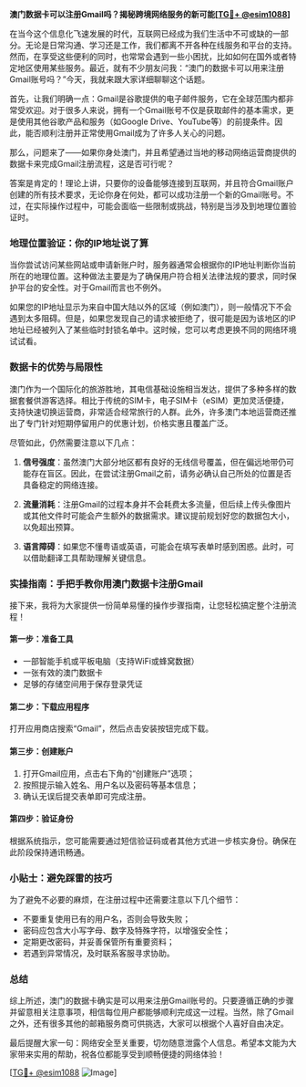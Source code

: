 **澳门数据卡可以注册Gmail吗？揭秘跨境网络服务的新可能[[TG💪+ @esim1088](https://t.me/s/esim1088)]**

在当今这个信息化飞速发展的时代，互联网已经成为我们生活中不可或缺的一部分。无论是日常沟通、学习还是工作，我们都离不开各种在线服务和平台的支持。然而，在享受这些便利的同时，也常常会遇到一些小困扰，比如如何在国外或者特定地区使用某些服务。最近，就有不少朋友问我：“澳门的数据卡可以用来注册Gmail账号吗？”今天，我就来跟大家详细聊聊这个话题。

首先，让我们明确一点：Gmail是谷歌提供的电子邮件服务，它在全球范围内都非常受欢迎。对于很多人来说，拥有一个Gmail账号不仅是获取邮件的基本需求，更是使用其他谷歌产品和服务（如Google Drive、YouTube等）的前提条件。因此，能否顺利注册并正常使用Gmail成为了许多人关心的问题。

那么，问题来了——如果你身处澳门，并且希望通过当地的移动网络运营商提供的数据卡来完成Gmail注册流程，这是否可行呢？

答案是肯定的！理论上讲，只要你的设备能够连接到互联网，并且符合Gmail账户创建的所有技术要求，无论你身在何处，都可以成功注册一个新的Gmail账号。不过，在实际操作过程中，可能会面临一些限制或挑战，特别是当涉及到地理位置验证时。

### 地理位置验证：你的IP地址说了算

当你尝试访问某些网站或申请新账户时，服务器通常会根据你的IP地址判断你当前所在的地理位置。这种做法主要是为了确保用户符合相关法律法规的要求，同时保护平台的安全性。对于Gmail而言也不例外。

如果您的IP地址显示为来自中国大陆以外的区域（例如澳门），则一般情况下不会遇到太多阻碍。但是，如果您发现自己的请求被拒绝了，很可能是因为该地区的IP地址已经被列入了某些临时封锁名单中。这时候，您可以考虑更换不同的网络环境试试看。

### 数据卡的优势与局限性

澳门作为一个国际化的旅游胜地，其电信基础设施相当发达，提供了多种多样的数据套餐供游客选择。相比于传统的SIM卡，电子SIM卡（eSIM）更加灵活便捷，支持快速切换运营商，非常适合经常旅行的人群。此外，许多澳门本地运营商还推出了专门针对短期停留用户的优惠计划，价格实惠且覆盖广泛。

尽管如此，仍然需要注意以下几点：

1. **信号强度**：虽然澳门大部分地区都有良好的无线信号覆盖，但在偏远地带仍可能存在盲区。因此，在尝试注册Gmail之前，请务必确认自己所处的位置是否具备稳定的网络连接。
   
2. **流量消耗**：注册Gmail的过程本身并不会耗费太多流量，但后续上传头像图片或其他文件时可能会产生额外的数据需求。建议提前规划好您的数据包大小，以免超出预算。

3. **语言障碍**：如果您不懂粤语或英语，可能会在填写表单时感到困惑。此时，可以借助翻译工具帮助理解关键信息。

### 实操指南：手把手教你用澳门数据卡注册Gmail

接下来，我将为大家提供一份简单易懂的操作步骤指南，让您轻松搞定整个注册流程！

#### 第一步：准备工具
- 一部智能手机或平板电脑（支持WiFi或蜂窝数据）
- 一张有效的澳门数据卡
- 足够的存储空间用于保存登录凭证

#### 第二步：下载应用程序
打开应用商店搜索“Gmail”，然后点击安装按钮完成下载。

#### 第三步：创建账户
1. 打开Gmail应用，点击右下角的“创建账户”选项；
2. 按照提示输入姓名、用户名以及密码等基本信息；
3. 确认无误后提交表单即可完成注册。

#### 第四步：验证身份
根据系统指示，您可能需要通过短信验证码或者其他方式进一步核实身份。确保在此阶段保持通讯畅通。

### 小贴士：避免踩雷的技巧

为了避免不必要的麻烦，在注册过程中还需要注意以下几个细节：

- 不要重复使用已有的用户名，否则会导致失败；
- 密码应包含大小写字母、数字及特殊字符，以增强安全性；
- 定期更改密码，并妥善保管所有重要资料；
- 若遇到异常情况，及时联系客服寻求协助。

### 总结

综上所述，澳门的数据卡确实是可以用来注册Gmail账号的。只要遵循正确的步骤并留意相关注意事项，相信每位用户都能够顺利完成这一过程。当然，除了Gmail之外，还有很多其他的邮箱服务商可供挑选，大家可以根据个人喜好自由决定。

最后提醒大家一句：网络安全至关重要，切勿随意泄露个人信息。希望本文能为大家带来实用的帮助，祝各位都能享受到顺畅便捷的网络体验！

[[TG💪+ @esim1088](https://t.me/s/esim1088) ![Image](https://i.postimg.cc/4NQfJmqS/Snipaste-2025-05-13-00-14-12.png)]